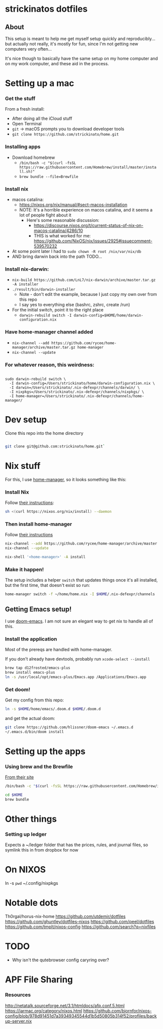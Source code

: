 # strickinatos dotfiles


## About

This setup is meant to help me get myself setup quickly and reproducibly... but actually not really, it's mostly for fun, since I'm not getting new computers very often...

It's nice though to basically have the same setup on my home computer and on my work computer, and these aid in the process.

# Setting up a mac

### Get the stuff
  From a fresh install:

  - After doing all the iCloud stuff
  - Open Terminal
  - `git` -> macOS prompts you to download developer tools
  - `git clone https://github.com/strickinato/home.git`

### Installing apps
  - Download homebrew
    - `/bin/bash -c "$(curl -fsSL https://raw.githubusercontent.com/Homebrew/install/master/install.sh)"`
    - `brew bundle --file=Brewfile`

### Install nix

  - macos catalina:
    - https://nixos.org/nix/manual/#sect-macos-installation
    - NOTE: It's a horrible experience on macos catalina, and it seems a lot of people fight about it
      - Here's some reasonable discussion:
        - https://discourse.nixos.org/t/current-status-of-nix-on-macos-catalina/4286/10
        - THIS is what worked for me: https://github.com/NixOS/nix/issues/2925#issuecomment-539570232
  - At some point later I had to `sudo chown -R root /nix/var/nix/db`
  - AND bring darwin back into the path TODO...

### Install nix-darwin:

  - `nix-build https://github.com/LnL7/nix-darwin/archive/master.tar.gz -A installer`
  - `./result/bin/darwin-installer`
    - Note - don't edit the example, because I just copy my own over from this repo
    - I say yes to everything else (bashrc, zshrc, create /run)
  - For the initial switch, point it to the right place
    - `darwin-rebuild switch -I darwin-config=$HOME/home/darwin-configuration.nix`
  
### Have home-manager channel added
  - `nix-channel --add https://github.com/rycee/home-manager/archive/master.tar.gz home-manager`
  - `nix-channel --update`

### For whatever reason, this weirdness:
```

sudo darwin-rebuild switch \
  -I darwin-config=/Users/strickinato/home/darwin-configuration.nix \
  -I darwin=/Users/strickinato/.nix-defexpr/channels/darwin/ \
  -I nixpkgs=/Users/strickinato/.nix-defexpr/channels/nixpkgs/ \
  -I home-manager=/Users/strickinato/.nix-defexpr/channels/home-manager/

```



# Dev setup

Clone this repo into the home directory

``` sh

git clone git@github.com:strickinato/home.git`

```
# Nix stuff

For this, I use [home-manager](https://github.com/rycee/home-manager/), so it looks something like this:

### Install Nix

Follow [their instructions](https://nixos.org/nix/manual/#ch-installing-binary):

``` sh
sh <(curl https://nixos.org/nix/install) --daemon
```

### Then install home-manager

Follow [their instructions](https://github.com/rycee/home-manager/#installation)

``` sh
nix-channel --add https://github.com/rycee/home-manager/archive/master.tar.gz home-manager
nix-channel --update

```

``` sh
nix-shell '<home-manager>' -A install
```

### Make it happen!

The setup includes a helper `switch` that updates things once it's all installed, but the first time, that doesn't exist so run:

``` sh
home-manager switch -f ~/home/home.nix -I $HOME/.nix-defexpr/channels
```

## Getting Emacs setup!

I use [doom-emacs](https://github.com/hlissner/doom-emacs). I am not sure an elegant way to get nix to handle all of this.

### Install the application

Most of the prereqs are handled with home-manager.

If you don't already have devtools, probably run `xcode-select --install`


```sh
brew tap d12frosted/emacs-plus
brew install emacs-plus
ln -s /usr/local/opt/emacs-plus/Emacs.app /Applications/Emacs.app
```

### Get doom!

Get my config from this repo:

```sh
ln -s $HOME/home/emacs/.doom.d $HOME/.doom.d

```

and get the actual doom:

``` sh
git clone https://github.com/hlissner/doom-emacs ~/.emacs.d
~/.emacs.d/bin/doom install
```

# Setting up the apps

### Using brew and the Brewfile

[From their site](https://brew.sh)

``` sh
/bin/bash -c "$(curl -fsSL https://raw.githubusercontent.com/Homebrew/install/master/install.sh)"

cd $HOME
brew bundle

```



# Other things
###  Setting up ledger

Expects a ~/ledger folder that has the prices, rules, and journal files, so symlink this in from dropbox for now


# On NIXOS

ln -s `pwd` ~/.config/nixpkgs


# Notable dots

Th0rgal/horus-nix-home
https://github.com/utdemir/dotfiles
https://github.com/ghuntley/dotfiles-nixos
https://github.com/peel/dotfiles
https://github.com/tmplt/nixos-config
https://github.com/search?q=nixfiles


# TODO
 * Why isn't the qutebrowser config caryring over?


# APF File Sharing

### Resources
http://netatalk.sourceforge.net/3.1/htmldocs/afp.conf.5.html
https://jarmac.org/category/nixos.html
https://github.com/bjornfor/nixos-config/blob/978d91451d7a39349345544d1b5d50805b314f52/profiles/backup-server.nix
